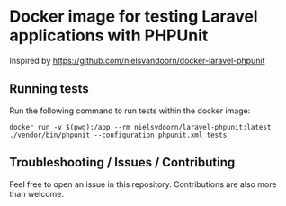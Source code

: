 # Docker image for testing Laravel applications with PHPUnit

Inspired by https://github.com/nielsvandoorn/docker-laravel-phpunit

## Running tests
Run the following command to run tests within the docker image:
```
docker run -v $(pwd):/app --rm nielsvdoorn/laravel-phpunit:latest ./vendor/bin/phpunit --configuration phpunit.xml tests
```

## Troubleshooting / Issues / Contributing
Feel free to open an issue in this repository. Contributions are also more than welcome.